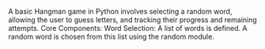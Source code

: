 A basic Hangman game in Python involves selecting a random word, allowing the user to guess letters, and tracking their progress and remaining attempts.
Core Components:
Word Selection:
A list of words is defined.
A random word is chosen from this list using the random module.

